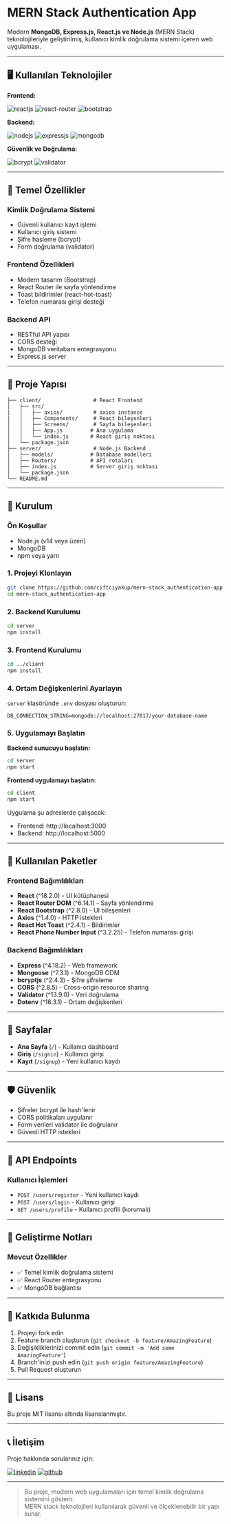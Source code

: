 # MERN Stack Authentication App

Modern **MongoDB, Express.js, React.js ve Node.js** (MERN Stack) teknolojileriyle geliştirilmiş, kullanıcı kimlik doğrulama sistemi içeren web uygulaması.

---

## 🖥️ Kullanılan Teknolojiler

**Frontend:**

![reactjs](https://img.shields.io/badge/React-20232A?style=for-the-badge&logo=react&logoColor=61DAFB)
![react-router](https://img.shields.io/badge/React_Router-CA4245?style=for-the-badge&logo=react-router&logoColor=white)
![bootstrap](https://img.shields.io/badge/Bootstrap-563D7C?style=for-the-badge&logo=bootstrap&logoColor=white)

**Backend:**

![nodejs](https://img.shields.io/badge/Node.js-43853D?style=for-the-badge&logo=node.js&logoColor=white)
![expressjs](https://img.shields.io/badge/Express.js-000000?style=for-the-badge&logo=express&logoColor=white)
![mongodb](https://img.shields.io/badge/MongoDB-4EA94B?style=for-the-badge&logo=mongodb&logoColor=white)

**Güvenlik ve Doğrulama:**

![bcrypt](https://img.shields.io/badge/bcrypt-black?style=for-the-badge&logo=npm&logoColor=white)
![validator](https://img.shields.io/badge/Validator-FF6B6B?style=for-the-badge&logo=npm&logoColor=white)

---

## 🎯 Temel Özellikler

### Kimlik Doğrulama Sistemi
- Güvenli kullanıcı kayıt işlemi
- Kullanıcı giriş sistemi
- Şifre hasleme (bcrypt)
- Form doğrulama (validator)

### Frontend Özellikleri
- Modern tasarım (Bootstrap)
- React Router ile sayfa yönlendirme
- Toast bildirimler (react-hot-toast)
- Telefon numarası girişi desteği

### Backend API
- RESTful API yapısı
- CORS desteği
- MongoDB veritabanı entegrasyonu
- Express.js server

---

## 📁 Proje Yapısı

```
├── client/                 # React Frontend
│   ├── src/
|   |   ├── axios/          # axios instance
│   │   ├── Components/     # React bileşenleri
│   │   ├── Screens/        # Sayfa bileşenleri
│   │   ├── App.js         # Ana uygulama
│   │   └── index.js       # React giriş noktası
│   └── package.json
├── server/                 # Node.js Backend
│   ├── models/            # Database modelleri
│   ├── Routers/           # API rotaları
│   ├── index.js           # Server giriş noktası
│   └── package.json
└── README.md
```

---

## 🚀 Kurulum

### Ön Koşullar
- Node.js (v14 veya üzeri)
- MongoDB
- npm veya yarn

### 1. Projeyi Klonlayın
```bash
git clone https://github.com/ciftciyakup/mern-stack_authentication-app.git
cd mern-stack_authentication-app
```

### 2. Backend Kurulumu
```bash
cd server
npm install
```

### 3. Frontend Kurulumu
```bash
cd ../client
npm install
```

### 4. Ortam Değişkenlerini Ayarlayın
`server` klasöründe `.env` dosyası oluşturun:
```env
DB_CONNECTION_STRING=mongodb://localhost:27017/your-database-name
```

### 5. Uygulamayı Başlatın

**Backend sunucuyu başlatın:**
```bash
cd server
npm start
```

**Frontend uygulamayı başlatın:**
```bash
cd client
npm start
```

Uygulama şu adreslerde çalışacak:
- Frontend: http://localhost:3000
- Backend: http://localhost:5000

---

## 🔧 Kullanılan Paketler

### Frontend Bağımlılıkları
- **React** (^18.2.0) - UI kütüphanesi
- **React Router DOM** (^6.14.1) - Sayfa yönlendirme
- **React Bootstrap** (^2.8.0) - UI bileşenleri
- **Axios** (^1.4.0) - HTTP istekleri
- **React Hot Toast** (^2.4.1) - Bildirimler
- **React Phone Number Input** (^3.2.25) - Telefon numarası girişi

### Backend Bağımlılıkları
- **Express** (^4.18.2) - Web framework
- **Mongoose** (^7.3.1) - MongoDB ODM
- **bcryptjs** (^2.4.3) - Şifre şifreleme
- **CORS** (^2.8.5) - Cross-origin resource sharing
- **Validator** (^13.9.0) - Veri doğrulama
- **Dotenv** (^16.3.1) - Ortam değişkenleri

---

## 📱 Sayfalar

- **Ana Sayfa** (`/`) - Kullanıcı dashboard
- **Giriş** (`/signin`) - Kullanıcı girişi
- **Kayıt** (`/signup`) - Yeni kullanıcı kaydı

---

## 🛡️ Güvenlik

- Şifreler bcrypt ile hash'lenir
- CORS politikaları uygulanır
- Form verileri validator ile doğrulanır
- Güvenli HTTP istekleri

---

## 🔄 API Endpoints

### Kullanıcı İşlemleri
- `POST /users/register` - Yeni kullanıcı kaydı
- `POST /users/login` - Kullanıcı girişi
- `GET /users/profile` - Kullanıcı profili (korumalı)

---

## 📝 Geliştirme Notları

### Mevcut Özellikler
- ✅ Temel kimlik doğrulama sistemi
- ✅ React Router entegrasyonu
- ✅ MongoDB bağlantısı

---

## 🤝 Katkıda Bulunma

1. Projeyi fork edin
2. Feature branch oluşturun (`git checkout -b feature/AmazingFeature`)
3. Değişikliklerinizi commit edin (`git commit -m 'Add some AmazingFeature'`)
4. Branch'inizi push edin (`git push origin feature/AmazingFeature`)
5. Pull Request oluşturun

---

## 📄 Lisans

Bu proje MIT lisansı altında lisanslanmıştır.

---

## 📞 İletişim

Proje hakkında sorularınız için:

[![linkedin](https://img.shields.io/badge/LinkedIn-0077B5?style=for-the-badge&logo=linkedin&logoColor=white)](https://www.linkedin.com/in/yakup-ciftci)
[![github](https://img.shields.io/badge/GitHub-100000?style=for-the-badge&logo=github&logoColor=white)](https://github.com/ciftciyakup)

---

> Bu proje, modern web uygulamaları için temel kimlik doğrulama sistemini gösterir.  
> MERN stack teknolojileri kullanılarak güvenli ve ölçeklenebilir bir yapı sunar.
